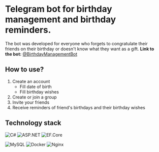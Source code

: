 # Telegram bot for birthday management and birthday reminders.
The bot was developed for everyone who forgets to congratulate their friends on their birthday or doesn't know what they want as a gift.
**Link to the bot:** [@BirthdayManagementBot](https://t.me/BirthdayManagementBot)

## How to use?
1. Create an account
    - Fill date of birth
    - Fill birthday wishes
2. Create or join a group
3. Invite your friends
4. Receive reminders of friend's birthdays and their birthday wishes

## Technology stack

![C#](https://img.shields.io/badge/c%23-%23239120.svg?style=for-the-badge&logo=csharp&logoColor=white)
![ASP.NET](https://img.shields.io/badge/ASP.NET-512BD4?style=for-the-badge&logo=dotnet&logoColor=white)
![EF.Core](https://img.shields.io/badge/EF.Core-512BD4?style=for-the-badge&logo=dotnet&logoColor=white)

![MySQL](https://img.shields.io/badge/MySQL-005C84?style=for-the-badge&logo=mysql&logoColor=white)
![Docker](https://img.shields.io/badge/Docker-2CA5E0?style=for-the-badge&logo=docker&logoColor=white)
![Nginx](https://img.shields.io/badge/Nginx-009639?style=for-the-badge&logo=nginx&logoColor=white)
